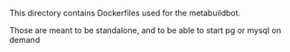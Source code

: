 This directory contains Dockerfiles used for the metabuildbot.

Those are meant to be standalone, and to be able to start pg or mysql on demand

